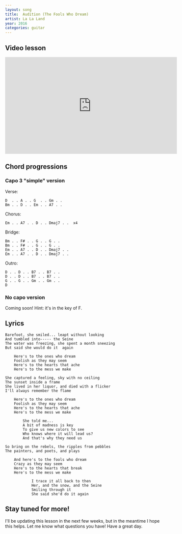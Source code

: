 ```yaml
---
layout: song
title:  Audition (The Fools Who Dream)
artist: La La Land
year: 2016
categories: guitar
---
```


## Video lesson

<iframe width="560" height="315" src="https://www.youtube.com/embed/h_Ac0xIfsII" frameborder="0" allowfullscreen></iframe>

## Chord progressions

### Capo 3 "simple" version

Verse:

    D  . . A . . G  . . Gm . .
    Bm . . D . . Em . . A7 . .

Chorus:

    Em . . A7 . . D . . Dmaj7 . .  x4

Bridge:

    Bm . . F# . . G . . G . .
    Bm . . F# . . G . . G . .
    Em . . A7 . . D . . Dmaj7 . .
    Em . . A7 . . D . . Dmaj7 . .

Outro:

    D . . D . . B7 . . B7 . .
    D . . D . . B7 . . B7 . .
    G . . G . . Gm . . Gm . .
    D


### No capo version

Coming soon! Hint: it's in the key of F.

## Lyrics

    Barefoot, she smiled... leapt without looking
    And tumbled into----- the Seine
    The water was freezing, she spent a month sneezing
    But said she would do it  again

        Here's to the ones who dream
        Foolish as they may seem
        Here's to the hearts that ache
        Here's to the mess we make

    She captured a feeling, sky with no ceiling
    The sunset inside a frame
    She lived in her liquor, and died with a flicker
    I'll always remember the flame

        Here's to the ones who dream
        Foolish as they may seem
        Here's to the hearts that ache
        Here's to the mess we make

            She told me...
            A bit of madness is key
            To give us new colors to see
            Who knows where it will lead us?
            And that's why they need us

    So bring on the rebels, the ripples from pebbles
    The painters, and poets, and plays

        And here's to the fools who dream
        Crazy as they may seem
        Here's to the hearts that break
        Here's to the mess we make

                I trace it all back to then
                Her, and the snow, and the Seine
                Smiling through it
                She said she'd do it again

## Stay tuned for more!

I'll be updating this lesson in the next few weeks, but in the meantime I hope this helps. Let me know what questions you have! Have a great day.
